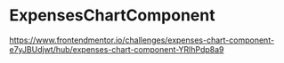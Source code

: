# ExpensesChartComponent
https://www.frontendmentor.io/challenges/expenses-chart-component-e7yJBUdjwt/hub/expenses-chart-component-YRlhPdp8a9
